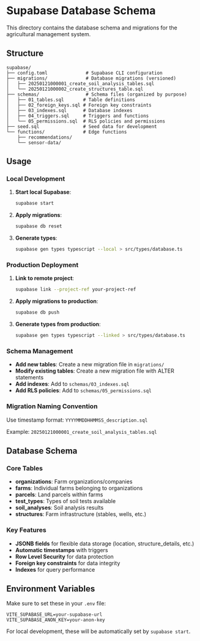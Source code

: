# Supabase Database Schema

This directory contains the database schema and migrations for the agricultural management system.

## Structure

```
supabase/
├── config.toml              # Supabase CLI configuration
├── migrations/              # Database migrations (versioned)
│   ├── 20250121000001_create_soil_analysis_tables.sql
│   └── 20250121000002_create_structures_table.sql
├── schemas/                 # Schema files (organized by purpose)
│   ├── 01_tables.sql       # Table definitions
│   ├── 02_foreign_keys.sql # Foreign key constraints
│   ├── 03_indexes.sql      # Database indexes
│   ├── 04_triggers.sql     # Triggers and functions
│   └── 05_permissions.sql  # RLS policies and permissions
├── seed.sql                # Seed data for development
└── functions/              # Edge functions
    ├── recommendations/
    └── sensor-data/
```

## Usage

### Local Development

1. **Start local Supabase**:
   ```bash
   supabase start
   ```

2. **Apply migrations**:
   ```bash
   supabase db reset
   ```

3. **Generate types**:
   ```bash
   supabase gen types typescript --local > src/types/database.ts
   ```

### Production Deployment

1. **Link to remote project**:
   ```bash
   supabase link --project-ref your-project-ref
   ```

2. **Apply migrations to production**:
   ```bash
   supabase db push
   ```

3. **Generate types from production**:
   ```bash
   supabase gen types typescript --linked > src/types/database.ts
   ```

### Schema Management

- **Add new tables**: Create a new migration file in `migrations/`
- **Modify existing tables**: Create a new migration file with ALTER statements
- **Add indexes**: Add to `schemas/03_indexes.sql`
- **Add RLS policies**: Add to `schemas/05_permissions.sql`

### Migration Naming Convention

Use timestamp format: `YYYYMMDDHHMMSS_description.sql`

Example: `20250121000001_create_soil_analysis_tables.sql`

## Database Schema

### Core Tables

- **organizations**: Farm organizations/companies
- **farms**: Individual farms belonging to organizations
- **parcels**: Land parcels within farms
- **test_types**: Types of soil tests available
- **soil_analyses**: Soil analysis results
- **structures**: Farm infrastructure (stables, wells, etc.)

### Key Features

- **JSONB fields** for flexible data storage (location, structure_details, etc.)
- **Automatic timestamps** with triggers
- **Row Level Security** for data protection
- **Foreign key constraints** for data integrity
- **Indexes** for query performance

## Environment Variables

Make sure to set these in your `.env` file:

```env
VITE_SUPABASE_URL=your-supabase-url
VITE_SUPABASE_ANON_KEY=your-anon-key
```

For local development, these will be automatically set by `supabase start`.
